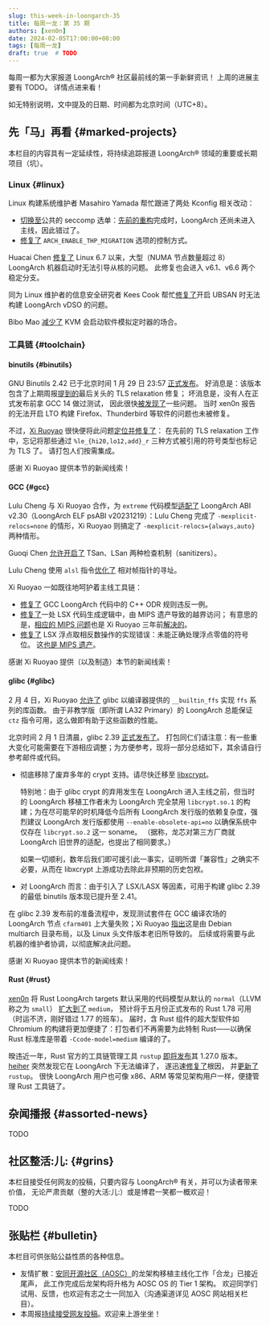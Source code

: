 ```yaml
---
slug: this-week-in-loongarch-35
title: 每周一龙：第 35 期
authors: [xen0n]
date: 2024-02-05T17:00:00+08:00
tags: [每周一龙]
draft: true  # TODO
---
```


每周一都为大家报道 LoongArch&reg; 社区最前线的第一手新鲜资讯！
上周的进展主要有 TODO。
详情点进来看！

<!-- truncate -->

如无特别说明，文中提及的日期、时间都为北京时间（UTC+8）。

## 先「马」再看 {#marked-projects}

本栏目的内容具有一定延续性，将持续追踪报道 LoongArch&reg; 领域的重要或长期项目（坑）。

### Linux {#linux}

Linux 构建系统维护者 Masahiro Yamada 帮忙跟进了两处 Kconfig 相关改动：

* [切换至](https://lore.kernel.org/loongarch/20240204134946.62509-1-masahiroy@kernel.org/)公共的
  seccomp 选单：[先前的重构](https://github.com/torvalds/linux/commit/282a181b1a0d)完成时，LoongArch
  还尚未进入主线，因此错过了。
* [修复了](https://lore.kernel.org/loongarch/20240204134813.61884-1-masahiroy@kernel.org/)
  `ARCH_ENABLE_THP_MIGRATION` 选项的控制方式。

Huacai Chen [修复了](https://lore.kernel.org/loongarch/20240131072151.1023985-1-chenhuacai@loongson.cn/)
Linux 6.7 以来，大型（NUMA 节点数量超过 8）LoongArch 机器启动时无法引导从核的问题。
此修复也会进入 v6.1、v6.6 两个稳定分支。

同为 Linux 维护者的信息安全研究者 Kees Cook
帮忙[修复了](https://lore.kernel.org/loongarch/20240130233140.work.887-kees@kernel.org/)开启
UBSAN 时无法构建 LoongArch vDSO 的问题。

Bibo Mao [减少了](https://lore.kernel.org/loongarch/20240130072238.2829831-1-maobibo@loongson.cn/)
KVM 会启动软件模拟定时器的场合。

### 工具链 {#toolchain}

#### binutils {#binutils}

GNU Binutils 2.42 已于北京时间 1 月 29 日 23:57 [正式发布](https://sourceware.org/pipermail/binutils/2024-January/132213.html)。
好消息是：该版本包含了上期周报[提到的](./2024-01-29-this-week-in-loongarch-34/index.md#binutils)最后关头的 TLS relaxation 修复；
坏消息是，没有人在正式发布前拿 GCC 14 做过测试，
因此很快[被发现了](https://sourceware.org/pipermail/binutils/2024-February/132266.html)一些问题。
当时 xen0n 报告的无法开启 LTO 构建 Firefox、Thunderbird 等软件的问题也未被修复。

不过，[Xi Ruoyao][xry111] 很快便将此问题[定位并修复了](https://sourceware.org/pipermail/binutils/2024-February/132290.html)：
在先前的 TLS relaxation 工作中，忘记将那些通过 `%le_{hi20,lo12,add}_r`
三种方式被引用的符号类型也标记为 TLS 了。
请打包人们按需集成。

感谢 Xi Ruoyao 提供本节的新闻线索！

[xry111]: https://github.com/xry111

#### GCC {#gcc}

Lulu Cheng 与 Xi Ruoyao 合作，为 `extreme`
代码模型[适配了](https://gcc.gnu.org/pipermail/gcc-patches/2024-January/644159.html)
LoongArch ABI v2.30（LoongArch ELF psABI v20231219）：Lulu Cheng 完成了
`-mexplicit-relocs=none` 的情形，Xi Ruoyao 则搞定了
`-mexplicit-relocs={always,auto}` 两种情形。

Guoqi Chen [允许开启了](https://gcc.gnu.org/pipermail/gcc-patches/2024-January/644274.html)
TSan、LSan 两种检查机制（sanitizers）。

Lulu Cheng 使用 `alsl` 指令[优化了](https://gcc.gnu.org/pipermail/gcc-patches/2024-January/644288.html)
相对帧指针的寻址。

Xi Ruoyao 一如既往地呵护着主线工具链：

* [修复了](https://gcc.gnu.org/pipermail/gcc-patches/2024-February/644749.html)
  GCC LoongArch 代码中的 C++ ODR 规则违反一例。
* [修复了](https://gcc.gnu.org/pipermail/gcc-patches/2024-February/644797.html)一处
  LSX 代码生成逻辑中，由 MIPS 遗产导致的越界访问；
  有意思的是，[相应的 MIPS 问题](https://gcc.gnu.org/PR98491)也是 Xi Ruoyao
  三年前[解决的](https://gcc.gnu.org/g:06505e701dcfdb1b9855601d6cf0aa1caea62975)。
* [修复了](https://gcc.gnu.org/pipermail/gcc-patches/2024-February/644889.html)
  LSX 浮点取相反数操作的实现错误：未能正确处理浮点零值的符号位。
  这[也是 MIPS 遗产](https://gcc.gnu.org/pipermail/gcc-patches/2024-February/644928.html)。

感谢 Xi Ruoyao 提供（以及制造）本节的新闻线索！

#### glibc {#glibc}

2 月 4 日，Xi Ruoyao [允许了](https://sourceware.org/pipermail/libc-alpha/2024-February/154419.html)
glibc 以编译器提供的 `__builtin_ffs` 实现 `ffs` 系列的库函数。
由于非教学版（即所谓 LA32 Primary）的 LoongArch 总能保证 `ctz` 指令可用，这么做即有助于这些函数的性能。

北京时间 2 月 1 日清晨，glibc 2.39 [正式发布了](https://sourceware.org/pipermail/libc-alpha/2024-January/154363.html)。
打包同仁们请注意：有一些重大变化可能需要在下游相应调整；为方便参考，现将一部分总结如下，其余请自行参考邮件或代码。

* 彻底移除了废弃多年的 crypt 支持。请尽快迁移至 [libxcrypt](https://github.com/besser82/libxcrypt)。

  特别地：由于 glibc crypt 的弃用发生在 LoongArch 进入主线之前，但当时的 LoongArch 移植工作者未为
  LoongArch 完全禁用 `libcrypt.so.1` 的构建；为在尽可能早的时机降低今后所有 LoongArch
  发行版的依赖复杂度，强烈建议 LoongArch 发行版都使用 `--enable-obsolete-api=no`
  以确保系统中仅存在 `libcrypt.so.2` 这一 soname。
  （据称，龙芯对第三方厂商就 LoongArch 旧世界的适配，也提出了相同要求。）

  如果一切顺利，数年后我们即可援引此一事实，证明所谓「兼容性」之确实不必要，从而在 libxcrypt
  上游成功去除此非预期的历史包袱。
* 对 LoongArch 而言：由于引入了 LSX/LASX 等因素，可用于构建 glibc 2.39 的最低 binutils
  版本现已提升至 2.41。

在 glibc 2.39 发布前的准备流程中，发现测试套件在 GCC 编译农场的 LoongArch 节点 `cfarm401`
上大量失败；Xi Ruoyao
[指出](https://sourceware.org/pipermail/libc-alpha/2024-January/154302.html)这是由
Debian multiarch 目录布局，以及 Linux 头文件版本老旧所导致的。
后续或将需要与此机器的维护者协调，以彻底解决此问题。

感谢 Xi Ruoyao 提供本节的新闻线索！

#### Rust {#rust}

[xen0n] 将 Rust LoongArch targets 默认采用的代码模型从默认的 `normal`（LLVM 称之为 `small`）
[扩大到了](https://github.com/rust-lang/rust/pull/120661) `medium`，
预计将于五月份正式发布的 Rust 1.78 可用（时运不济，刚好错过 1.77 的班车）。
届时，含 Rust 组件的超大型软件如 Chromium 的构建将更加便捷了：打包者们不再需要为此特制 Rust——以确保
Rust 标准库是带着 `-Ccode-model=medium` 编译的了。

暌违近一年，Rust 官方的工具链管理工具 `rustup`
[即将发布](https://github.com/rust-lang/rustup/pull/3653)其 1.27.0 版本。[heiher]
突然发现它在 LoongArch 下无法编译了，
遂迅速[修复了](https://github.com/rust-lang/libc/pull/3570)根因，
并[更新了](https://github.com/rust-lang/rustup/pull/3655) `rustup`。
很快 LoongArch 用户也可像 x86、ARM 等常见架构用户一样，便捷管理 Rust 工具链了。

[heiher]: https://github.com/heiher
[xen0n]: https://github.com/xen0n

## 杂闻播报 {#assorted-news}

TODO

## 社区整活:儿: {#grins}

本栏目接受任何网友的投稿，只要内容与 LoongArch&reg; 有关，并可以为读者带来价值，
无论严肃贡献（整的大活:儿:）或是博君一笑都一概欢迎！

TODO

## 张贴栏 {#bulletin}

本栏目可供张贴公益性质的各种信息。

* 友情扩散：[安同开源社区（AOSC）][aosc]的龙架构移植主线化工作「合龙」已接近尾声，
  此工作完成后龙架构将升格为 AOSC OS 的 Tier 1 架构。
  欢迎同学们试用、反馈，也欢迎有志之士一同加入（沟通渠道详见 AOSC 网站相关栏目）。
* 本周报[持续接受网友投稿][call-for-submissions]。欢迎来上游坐坐！

[aosc]: https://aosc.io
[call-for-submissions]: https://github.com/loongson-community/areweloongyet/issues/16
